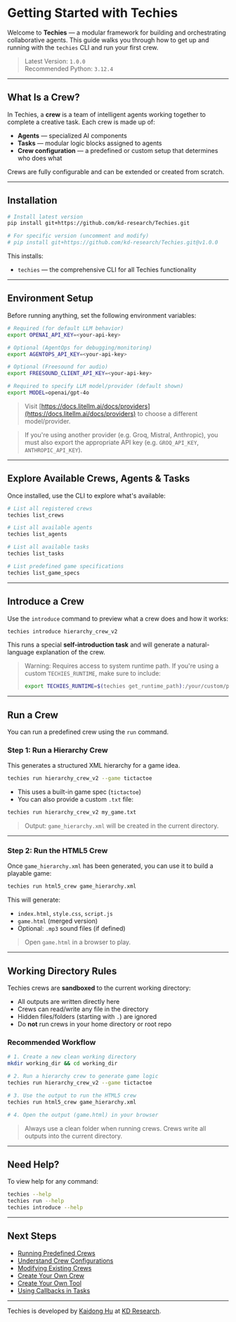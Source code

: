 # Getting Started with Techies

Welcome to **Techies** — a modular framework for building and orchestrating collaborative agents. This guide walks you through how to get up and running with the `techies` CLI and run your first crew.

> Latest Version: `1.0.0`  
> Recommended Python: `3.12.4`

---

## What Is a Crew?

In Techies, a **crew** is a team of intelligent agents working together to complete a creative task. Each crew is made up of:

- **Agents** — specialized AI components
- **Tasks** — modular logic blocks assigned to agents
- **Crew configuration** — a predefined or custom setup that determines who does what

Crews are fully configurable and can be extended or created from scratch.

---

## Installation

```bash
# Install latest version
pip install git+https://github.com/kd-research/Techies.git

# For specific version (uncomment and modify)
# pip install git+https://github.com/kd-research/Techies.git@v1.0.0
```

This installs:

- `techies` — the comprehensive CLI for all Techies functionality

---

## Environment Setup

Before running anything, set the following environment variables:

```bash
# Required (for default LLM behavior)
export OPENAI_API_KEY=<your-api-key>

# Optional (AgentOps for debugging/monitoring)
export AGENTOPS_API_KEY=<your-api-key>

# Optional (Freesound for audio)
export FREESOUND_CLIENT_API_KEY=<your-api-key>

# Required to specify LLM model/provider (default shown)
export MODEL=openai/gpt-4o
```

> Visit [https://docs.litellm.ai/docs/providers](https://docs.litellm.ai/docs/providers) to choose a different model/provider.

> If you're using another provider (e.g. Groq, Mistral, Anthropic), you must also export the appropriate API key (e.g. `GROQ_API_KEY`, `ANTHROPIC_API_KEY`).

---

## Explore Available Crews, Agents & Tasks

Once installed, use the CLI to explore what's available:

```bash
# List all registered crews
techies list_crews

# List all available agents
techies list_agents

# List all available tasks
techies list_tasks

# List predefined game specifications
techies list_game_specs
```

---

## Introduce a Crew

Use the `introduce` command to preview what a crew does and how it works:

```bash
techies introduce hierarchy_crew_v2
```

This runs a special **self-introduction task** and will generate a natural-language explanation of the crew.

> Warning: Requires access to system runtime path. If you're using a custom `TECHIES_RUNTIME`, make sure to include:
> ```bash
> export TECHIES_RUNTIME=$(techies get_runtime_path):/your/custom/path
> ```

---

## Run a Crew

You can run a predefined crew using the `run` command.

### Step 1: Run a Hierarchy Crew

This generates a structured XML hierarchy for a game idea.

```bash
techies run hierarchy_crew_v2 --game tictactoe
```

- This uses a built-in game spec (`tictactoe`)
- You can also provide a custom `.txt` file:

```bash
techies run hierarchy_crew_v2 my_game.txt
```

> Output: `game_hierarchy.xml` will be created in the current directory.

---

### Step 2: Run the HTML5 Crew

Once `game_hierarchy.xml` has been generated, you can use it to build a playable game:

```bash
techies run html5_crew game_hierarchy.xml
```

This will generate:

- `index.html`, `style.css`, `script.js`
- `game.html` (merged version)
- Optional: `.mp3` sound files (if defined)

> Open `game.html` in a browser to play.

---

## Working Directory Rules

Techies crews are **sandboxed** to the current working directory:

- All outputs are written directly here
- Crews can read/write any file in the directory
- Hidden files/folders (starting with `.`) are ignored
- Do **not** run crews in your home directory or root repo

### Recommended Workflow

```bash
# 1. Create a new clean working directory
mkdir working_dir && cd working_dir

# 2. Run a hierarchy crew to generate game logic
techies run hierarchy_crew_v2 --game tictactoe

# 3. Use the output to run the HTML5 crew
techies run html5_crew game_hierarchy.xml

# 4. Open the output (game.html) in your browser
```

> Always use a clean folder when running crews. Crews write all outputs into the current directory.

---

## Need Help?

To view help for any command:

```bash
techies --help
techies run --help
techies introduce --help
```

---

## Next Steps

- [Running Predefined Crews](./02-Running-Predefined-Crews.md)
- [Understand Crew Configurations](./03-Understand-Crew-Configurations.md)
- [Modifying Existing Crews](./04-Modifying-Existing-Crews.md)
- [Create Your Own Crew](./05-Create-Your-Own-Crew.md)
- [Create Your Own Tool](./06-Create-Your-Own-Tool.md)
- [Using Callbacks in Tasks](./07-Using-Callbacks-in-Tasks.md)

---

Techies is developed by [Kaidong Hu](https://hukaidong.com) at [KD Research](https://github.com/kd-research).
